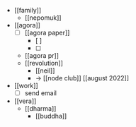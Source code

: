 - [[family]]
  - [[nepomuk]]
- [[agora]]
  - [ ] [[agora paper]]
    - [ ] 
    - [ ] 
  - [[agora pr]]
  - [[revolution]]
    - [[neil]]
    - -> [[node club]] [[august 2022]]
- [[work]]
  - [ ] send email
- [[vera]]
  - [[dharma]]
    - [[buddha]]
